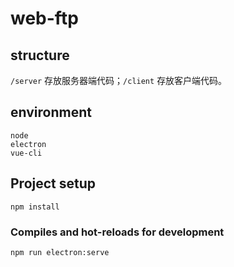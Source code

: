 # web-ftp

## structure

`/server` 存放服务器端代码；`/client` 存放客户端代码。

## environment

```
node
electron
vue-cli
```

## Project setup
```
npm install
```

### Compiles and hot-reloads for development
```
npm run electron:serve
```
